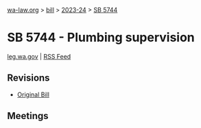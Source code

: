 [wa-law.org](/) > [bill](/bill/) > [2023-24](/bill/2023-24/) > [SB 5744](/bill/2023-24/sb/5744/)

# SB 5744 - Plumbing supervision
[leg.wa.gov](https://app.leg.wa.gov/billsummary?BillNumber=5744&Year=2023&Initiative=false) | [RSS Feed](./rss.xml)

## Revisions
* [Original Bill](1/)

## Meetings